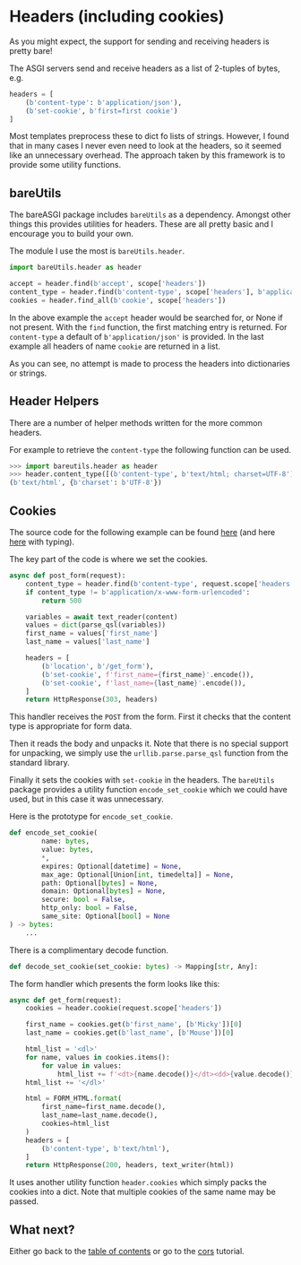 # Headers (including cookies)

As you might expect, the support for sending and receiving headers is pretty
bare!

The ASGI servers send and receive headers as a list of 2-tuples of bytes, e.g.

```python
headers = [
    (b'content-type': b'application/json'),
    (b'set-cookie', b'first=first cookie')
]
```

Most templates preprocess these to dict fo lists of strings. However, I found
that in many cases I never even need to look at the headers, so it seemed like
an unnecessary overhead. The approach taken by this framework is to provide
some utility functions.

## bareUtils

The bareASGI package includes `bareUtils` as a dependency. Amongst other things
this provides utilities for headers. These are all pretty basic and I encourage
you to build your own.

The module I use the most is `bareUtils.header`.

```python
import bareUtils.header as header

accept = header.find(b'accept', scope['headers'])
content_type = header.find(b'content-type', scope['headers'], b'application/json')
cookies = header.find_all(b'cookie', scope['headers'])
```

In the above example the `accept` header would be searched for, or None if not
present. With the `find` function, the first matching entry is returned.
For `content-type` a default of `b'application/json'` is provided. In
the last example all headers of name `cookie` are returned in a list.

As you can see, no attempt is made to process the headers into dictionaries or
strings.

## Header Helpers

There are a number of helper methods written for the more common headers.

For example to retrieve the `content-type` the following function can be used.

```python
>>> import bareutils.header as header
>>> header.content_type([(b'content-type', b'text/html; charset=UTF-8')])
(b'text/html', {b'charset': b'UTF-8'})
```

## Cookies

The source code for the following example can be found
[here](../examples/cookies_nt.py)
(and here [here](../examples/cookies.py) with typing).

The key part of the code is where we set the cookies.

```python
async def post_form(request):
    content_type = header.find(b'content-type', request.scope['headers'])
    if content_type != b'application/x-www-form-urlencoded':
        return 500

    variables = await text_reader(content)
    values = dict(parse_qsl(variables))
    first_name = values['first_name']
    last_name = values['last_name']

    headers = [
        (b'location', b'/get_form'),
        (b'set-cookie', f'first_name={first_name}'.encode()),
        (b'set-cookie', f'last_name={last_name}'.encode()),
    ]
    return HttpResponse(303, headers)
```

This handler receives the `POST` from the form. First it checks that the content
type is appropriate for form data.

Then it reads the body and unpacks it. Note that there is no special support for
unpacking, we simply use the `urllib.parse.parse_qsl` function from the standard
library.

Finally it sets the cookies with `set-cookie` in the headers. The `bareUtils`
package provides a utility function `encode_set_cookie` which we could have
used, but in this case it was unnecessary.

Here is the prototype for `encode_set_cookie`.

```python
def encode_set_cookie(
        name: bytes,
        value: bytes,
        *,
        expires: Optional[datetime] = None,
        max_age: Optional[Union[int, timedelta]] = None,
        path: Optional[bytes] = None,
        domain: Optional[bytes] = None,
        secure: bool = False,
        http_only: bool = False,
        same_site: Optional[bool] = None
) -> bytes:
    ...
```

There is a complimentary decode function.

```python
def decode_set_cookie(set_cookie: bytes) -> Mapping[str, Any]:
```

The form handler which presents the form looks like this:

```python
async def get_form(request):
    cookies = header.cookie(request.scope['headers'])

    first_name = cookies.get(b'first_name', [b'Micky'])[0]
    last_name = cookies.get(b'last_name', [b'Mouse'])[0]

    html_list = '<dl>'
    for name, values in cookies.items():
        for value in values:
            html_list += f'<dt>{name.decode()}</dt><dd>{value.decode()}</dd>'
    html_list += '</dl>'

    html = FORM_HTML.format(
        first_name=first_name.decode(),
        last_name=last_name.decode(),
        cookies=html_list
    )
    headers = [
        (b'content-type', b'text/html'),
    ]
    return HttpResponse(200, headers, text_writer(html))
```

It uses another utility function `header.cookies` which simply packs the cookies
into a dict. Note that multiple cookies of the same name may be passed.

## What next?

Either go back to the [table of contents](index.md) or go
to the [cors](cors.md) tutorial.
